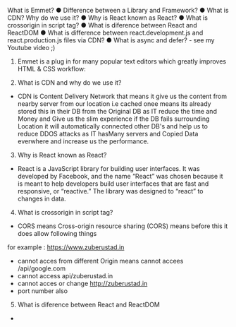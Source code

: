 What is Emmet? 
●  Difference between a Library and Framework? 
●  What is CDN? Why do we use it? 
●  Why is React known as React? 
●  What is crossorigin in script tag? 
●  What is diference between React and ReactDOM 
●  What is difference between react.development.js and react.production.js files via CDN? 
●  What is async and defer? - see my Youtube video ;)


1. Emmet is a plug in for many popular text editors which greatly improves HTML & CSS workflow:

2. What is CDN and why do we use it?
- CDN is Content Delivery Network that means it give us the content from nearby server from our location i.e cached onee means its already stored this in their DB from the Original DB as IT reduce the time and Money and Give us the slim experience if the DB fails surrounding Location it will automatically connected other DB's and help us to reduce DDOS attacks as IT hasMany servers and Copied Data everwhere and increase us the performance.

3.  Why is React known as React? 
- React is a JavaScript library for building user interfaces. It was developed by Facebook, and the name “React” was chosen because it is meant to help developers build user interfaces that are fast and responsive, or “reactive.” The library was designed to “react” to changes in data.

4. What is crossorigin in script tag? 
- CORS means Cross-origin resource sharing (CORS) means before this it does allow following things

for example : https://www.zuberustad.in

-   cannot acces from different Origin means cannot accees /api/google.com
- cannot access api/zuberustad.in 
- cannot acces or change http://zuberustad.in 
- port number also 

5.  What is diference between React and ReactDOM 

- 